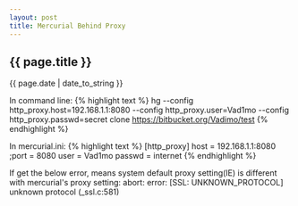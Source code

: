 ```yaml
---
layout: post
title: Mercurial Behind Proxy
---
```


<h2 class="lightBlue">{{ page.title }}</h2>

<p class="description">{{ page.date | date_to_string }}</p>

In command line:
{% highlight text %}
hg --config http_proxy.host=192.168.1.1:8080 --config http_proxy.user=Vad1mo --config http_proxy.passwd=secret clone https://bitbucket.org/Vadimo/test
{% endhighlight %}

In mercurial.ini:
{% highlight text %}
[http_proxy]
host = 192.168.1.1:8080
;port = 8080
user = Vad1mo
passwd = internet 
{% endhighlight %}

If get the below error, means system default proxy setting(IE) is different with mercurial's proxy setting:
abort: error: [SSL: UNKNOWN_PROTOCOL] unknown protocol (_ssl.c:581) 
